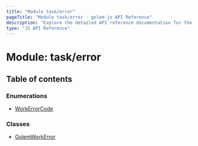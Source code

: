 ```yaml
---
title: "Module task/error"
pageTitle: "Module task/error - golem-js API Reference"
description: "Explore the detailed API reference documentation for the Module task/error within the golem-js SDK for the Golem Network."
type: "JS API Reference"
---
```

# Module: task/error

## Table of contents

### Enumerations

- [WorkErrorCode](../enums/task_error.WorkErrorCode)

### Classes

- [GolemWorkError](../classes/task_error.GolemWorkError)
